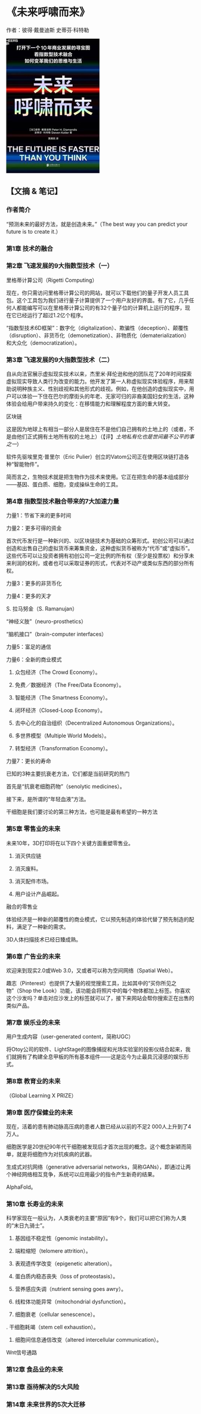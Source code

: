 # 《未来呼啸而来》

作者：彼得·戴曼迪斯 史蒂芬·科特勒

![](./src/20250627183605.jpg)
## 【文摘 & 笔记】

### 作者简介

“预测未来的最好方法，就是创造未来。”（The best way you can predict your future is to create it.）

### 第1章 技术的融合


### 第2章 飞速发展的9大指数型技术（一）

里格蒂计算公司（Rigetti Computing）

现在，你只需访问里格蒂计算公司的网站，就可以下载他们的量子开发人员工具包。这个工具包为我们进行量子计算提供了一个用户友好的界面。有了它，几乎任何人都能编写可以在里格蒂计算公司的有32个量子位的计算机上运行的程序，现在它已经运行了超过1.2亿个程序。

“指数型技术6D框架”：数字化（digitalization）、欺骗性（deception）、颠覆性（disruption）、非货币化（demonetization）、非物质化（dematerialization）和大众化（democratization）。

### 第3章 飞速发展的9大指数型技术（二）

自从向法官展示虚拟现实技术以来，杰里米·拜伦逊和他的团队花了20年时间探索虚拟现实导致人类行为改变的能力。他开发了第一人称虚拟现实体验程序，用来帮助说明种族主义、性别歧视和其他形式的歧视。例如，在他创造的虚拟现实中，用户可以体验一下住在巴尔的摩街头的年老、无家可归的非裔美国妇女的生活，这种体验会给用户带来持久的变化：在移情能力和理解程度方面的重大转变。

区块链

这是因为地球上有相当一部分人是居住在不是他们自己拥有的土地上的（或者，不是由他们正式拥有土地所有权的土地上）（【评】*土地私有化也是世间最不公平的事之一*）

软件先驱埃里克·普里尔（Eric Pulier）创立的Vatom公司正在使用区块链打造各种“智能物件”。

简而言之，生物技术就是把生物作为技术来使用。它正在把生命的基本组成部分——基因、蛋白质、细胞，变成操纵生命的工具。

### 第4章 指数型技术融合带来的7大加速力量

力量1：节省下来的更多时间

力量2：更多可得的资金

首次代币发行是一种新兴的、以区块链技术为基础的众筹形式。初创公司可以通过创造和出售自己的虚拟货币来筹集资金，这种虚拟货币被称为“代币”或“虚拟币”。这些代币可以让投资者拥有初创公司一定比例的所有权（至少是投票权）和分享未来利润的权利，或者也可以采取证券的形式，代表对不动产或类似东西的部分所有权。

力量3：更多的非货币化

力量4：更多的天才

S. 拉马努金（S. Ramanujan）

“神经义肢”（neuro-prosthetics）

“脑机接口”（brain-computer interfaces）

力量5：富足的通信

力量6：全新的商业模式

1. 众包经济（The Crowd Economy）。

2. 免费／数据经济（The Free/Data Economy）。

3. 智能经济（The Smartness Economy）。

4. 闭环经济（Closed-Loop Economy）。

5. 去中心化的自治组织（Decentralized Autonomous Organizations）。

6. 多世界模型（Multiple World Models）。

7. 转型经济（Transformation Economy）。

力量7：更长的寿命

已知的3种主要抗衰老方法，它们都是当前研究的热门

首先是“抗衰老细胞药物”（senolytic medicines）。

接下来，是所谓的“年轻血液”方法。

干细胞是我们要讨论的第三种方法，也可能是最有希望的一种方法

### 第5章 零售业的未来

未来10年，3D打印将在以下四个关键方面重塑零售业。

1. 消灭供应链

2. 消灭废料。

3. 消灭配件市场。

4. 用户设计产品崛起。

融合的零售业

体验经济是一种新的颠覆性的商业模式，它以预先制造的体验代替了预先制造的配料，满足了一种新的需求。

3D人体扫描技术已经日臻成熟。

### 第6章 广告业的未来

欢迎来到现实2.0或Web 3.0，又或者可以称为空间网络（Spatial Web）。

趣志（Pinterest）也提供了大量的视觉搜索工具，比如其中的“买你所见之物”（Shop the Look）功能，该功能会将照片中的每个物体都加上标签。你喜欢这个沙发吗？单击对应沙发上的标签就可以了，接下来网站会帮你搜索正在出售的类似产品。

### 第7章 娱乐业的未来

用户生成内容（user-generated content，简称UGC）

将Otoy公司的软件、LightStage的图像捕捉和光场实验室的投影仪结合起来，我们就拥有了构建全息甲板的所有基本组件——这是迄今为止最具沉浸感的娱乐形式。

### 第8章 教育业的未来

（Global Learning X PRIZE）

### 第9章 医疗保健业的未来

现在，活着的患有肺动脉高压病的患者人数已经从以前的不足2 000人上升到了4万人。

细胞医学是20世纪90年代干细胞被发现后才首次出现的概念。这个概念新颖而简单，就是将细胞作为对抗疾病的武器。

生成式对抗网络（generative adversarial networks，简称GANs），即通过让两个神经网络相互竞争，系统可以应用最少的指令产生新奇的结果。

AlphaFold。

### 第10章 长寿业的未来

科学家现在一般认为，人类衰老的主要“原因”有9个，我们可以把它们称为人类的“末日九骑士”。

1. 基因组不稳定性（genomic instability）。

2. 端粒缩短（telomere attrition）。

3. 表观遗传学改变（epigenetic alteration）。

4. 蛋白质内稳态丧失（loss of proteostasis）。

5. 营养感应失调（nutrient sensing goes awry）。

6. 线粒体功能异常（mitochondrial dysfunction）。

7. 细胞衰老（cellular senescence）。

. 干细胞耗竭（stem cell exhaustion）。

1. 细胞间信息通信改变（altered intercellular communication）。

Wnt信号通路

### 第12章 食品业的未来


### 第13章 亟待解决的5大风险


### 第14章 未来世界的5次大迁移